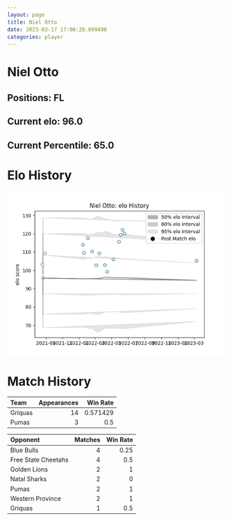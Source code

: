 ```yaml
---  
layout: page  
title: Niel Otto  
date: 2023-03-17 17:00:20.899490  
categories: player  
---
```

# Niel Otto

## Positions: FL

## Current elo: 96.0

## Current Percentile: 65.0

# Elo History


![elo history](history_NielOtto.png)
# Match History


| Team    |   Appearances |   Win Rate |
|:--------|--------------:|-----------:|
| Griquas |            14 |   0.571429 |
| Pumas   |             3 |   0.5      |

| Opponent            |   Matches |   Win Rate |
|:--------------------|----------:|-----------:|
| Blue Bulls          |         4 |       0.25 |
| Free State Cheetahs |         4 |       0.5  |
| Golden Lions        |         2 |       1    |
| Natal Sharks        |         2 |       0    |
| Pumas               |         2 |       1    |
| Western Province    |         2 |       1    |
| Griquas             |         1 |       0.5  |